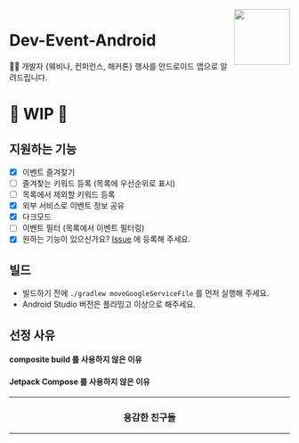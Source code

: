 <image src="https://raw.githubusercontent.com/brave-people/Dev-Event-Client/main/public/favicon.ico" align="right" width="100px" />

# Dev-Event-Android

🎉🎈 개발자 {웨비나, 컨퍼런스, 해커톤} 행사를 안드로이드 앱으로 알려드립니다.

# 🚧 WIP 🚧

## 지원하는 기능

- [x] 이벤트 즐겨찾기
- [ ] 즐겨찾는 키워드 등록 (목록에 우선순위로 표시)
- [ ] 목록에서 제외할 키워드 등록
- [x] 외부 서비스로 이벤트 정보 공유
- [x] 다크모드
- [ ] 이벤트 필터 (목록에서 이벤트 필터링)
- [x] 원하는 기능이 있으신가요? [Issue](https://github.com/brave-people/Dev-Event-Android/issues) 에 등록해 주세요.

## 빌드

- 빌드하기 전에 `./gradlew moveGoogleServiceFile` 를 먼저 실행해 주세요.
- Android Studio 버전은 플라밍고 이상으로 해주세요.

## 선정 사유

#### composite build 를 사용하지 않은 이유

#### Jetpack Compose 를 사용하지 않은 이유

---

<h3 align="center">용감한 친구들</h3>

---
